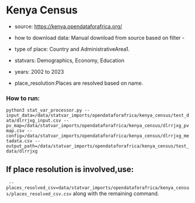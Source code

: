 # Kenya Census

- source: https://kenya.opendataforafrica.org/

- how to download data: Manual download from source based on filter - 

- type of place: Country and AdministrativeArea1.

- statvars: Demographics, Economy, Education

- years: 2002 to 2023

- place_resolution:Places are resolved based on name.

### How to run:

`python3 stat_var_processor.py --input_data=/data/statvar_imports/opendataforafrica/kenya_census/test_data/dlrrjxg_input.csv --pv_map=/data/statvar_imports/opendataforafrica/kenya_census/dlrrjxg_pvmap.csv --config=/data/statvar_imports/opendataforafrica/kenya_census/dlrrjxg_metadata.csv --output_path=/data/statvar_imports/opendataforafrica/kenya_census/test_data/dlrrjxg`

## If place resolution is involved,use:
` --places_resolved_csv=data/statvar_imports/opendataforafrica/kenya_census/places_resolved_csv.csv` along with the remaining command.